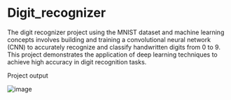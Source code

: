# Digit_recognizer
The digit recognizer  project using the MNIST dataset and machine learning concepts involves building and training a convolutional neural network (CNN) to accurately recognize and classify handwritten digits from 0 to 9. This project demonstrates the application of deep learning techniques to achieve high accuracy in digit recognition tasks.

Project output

![image](https://github.com/user-attachments/assets/5b7acfc1-66b7-4d91-a068-97909fe913a7)
